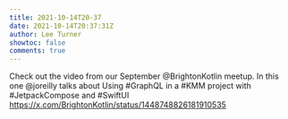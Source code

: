 ```yaml
---
title: 2021-10-14T20-37
date: 2021-10-14T20:37:31Z
author: Lee Turner
showtoc: false
comments: true
---
```


Check out the video from our September @BrightonKotlin meetup.  In this one @joreilly talks about Using #GraphQL in a #KMM project with #JetpackCompose and #SwiftUI https://x.com/BrightonKotlin/status/1448748826181910535

